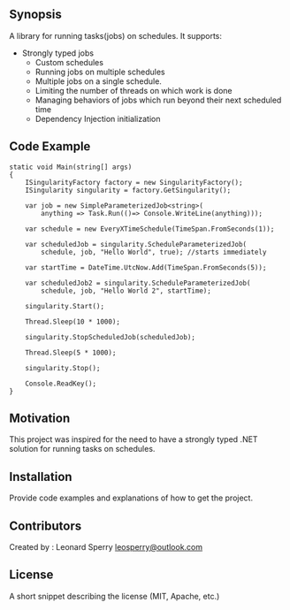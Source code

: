 ## Synopsis

A library for running tasks(jobs) on schedules. It supports:

* Strongly typed jobs
	* Custom schedules
	* Running jobs on multiple schedules
	* Multiple jobs on a single schedule.
	* Limiting the number of threads on which work is done
	* Managing behaviors of jobs which run beyond their next scheduled time
	* Dependency Injection initialization

## Code Example

	static void Main(string[] args)
	{
		ISingularityFactory factory = new SingularityFactory();
		ISingularity singularity = factory.GetSingularity();

		var job = new SimpleParameterizedJob<string>(
			anything => Task.Run(()=> Console.WriteLine(anything)));

		var schedule = new EveryXTimeSchedule(TimeSpan.FromSeconds(1));

		var scheduledJob = singularity.ScheduleParameterizedJob(
			schedule, job, "Hello World", true); //starts immediately

		var startTime = DateTime.UtcNow.Add(TimeSpan.FromSeconds(5));

		var scheduledJob2 = singularity.ScheduleParameterizedJob(
			schedule, job, "Hello World 2", startTime);

		singularity.Start();

		Thread.Sleep(10 * 1000);

		singularity.StopScheduledJob(scheduledJob);

		Thread.Sleep(5 * 1000);
		
		singularity.Stop();

		Console.ReadKey();
	}

## Motivation

This project was inspired for the need to have a strongly typed .NET solution for running tasks on schedules. 

## Installation

Provide code examples and explanations of how to get the project.

## Contributors

Created by : Leonard Sperry
leosperry@outlook.com

## License

A short snippet describing the license (MIT, Apache, etc.)

